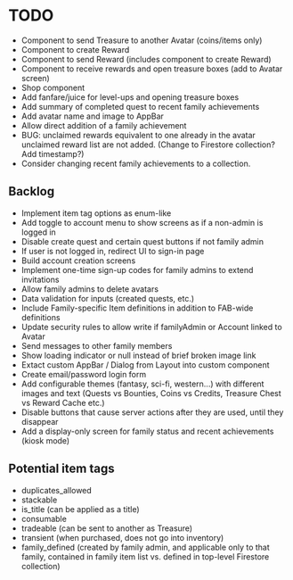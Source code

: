 # TODO

- Component to send Treasure to another Avatar (coins/items only)
- Component to create Reward
- Component to send Reward (includes component to create Reward)
- Component to receive rewards and open treasure boxes (add to Avatar screen)
- Shop component
- Add fanfare/juice for level-ups and opening treasure boxes
- Add summary of completed quest to recent family achievements
- Add avatar name and image to AppBar
- Allow direct addition of a family achievement
- BUG: unclaimed rewards equivalent to one already in the avatar unclaimed reward list are not added. (Change to Firestore collection? Add timestamp?)
- Consider changing recent family achievements to a collection.

## Backlog

- Implement item tag options as enum-like
- Add toggle to account menu to show screens as if a non-admin is logged in
- Disable create quest and certain quest buttons if not family admin
- If user is not logged in, redirect UI to sign-in page
- Build account creation screens
- Implement one-time sign-up codes for family admins to extend invitations
- Allow family admins to delete avatars
- Data validation for inputs (created quests, etc.)
- Include Family-specific Item definitions in addition to FAB-wide definitions
- Update security rules to allow write if familyAdmin or Account linked to Avatar
- Send messages to other family members
- Show loading indicator or null instead of brief broken image link
- Extact custom AppBar / Dialog from Layout into custom component
- Create email/password login form
- Add configurable themes (fantasy, sci-fi, western...) with different images and text (Quests vs Bounties, Coins vs Credits, Treasure Chest vs Reward Cache etc.)
- Disable buttons that cause server actions after they are used, until they disappear
- Add a display-only screen for family status and recent achievements (kiosk mode)

## Potential item tags

- duplicates_allowed
- stackable
- is_title (can be applied as a title)
- consumable
- tradeable (can be sent to another as Treasure)
- transient (when purchased, does not go into inventory)
- family_defined (created by family admin, and applicable only to that family, contained in family item list vs. defined in top-level Firestore collection)
